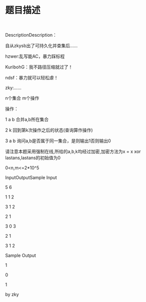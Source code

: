 # 题目描述


<p>
<br/>
</p>
<p>
DescriptionDescription：
</p>
<p>
自从zkysb出了可持久化并查集后……
</p>
<p>
hzwer:乱写能AC，暴力踩标程
</p>
<p>
KuribohG：我不路径压缩就过了！
</p>
<p>
ndsf：暴力就可以轻松虐！
</p>
<p>
zky:……
</p>
<p>
n个集合 m个操作
</p>
<p>
操作：
</p>
<p>
1 a b 合并a,b所在集合
</p>
<p>
2 k 回到第k次操作之后的状态(查询算作操作)
</p>
<p>
3 a b 询问a,b是否属于同一集合，是则输出1否则输出0
</p>
<p>
请注意本题采用强制在线,所给的a,b,k均经过加密,加密方法为x = x xor lastans,lastans的初始值为0
</p>
<p>
0&lt;n,m&lt;=2*10^5
</p>
<p>
InputOutputSample Input
</p>
<p>
5 6
</p>
<p>
1 1 2
</p>
<p>
3 1 2
</p>
<p>
2 1
</p>
<p>
3 0 3
</p>
<p>
2 1
</p>
<p>
3 1 2
</p>
<p>
Sample Output
</p>
<p>
1
</p>
<p>
0
</p>
<p>
1
</p>
<p>
by zky
</p>

